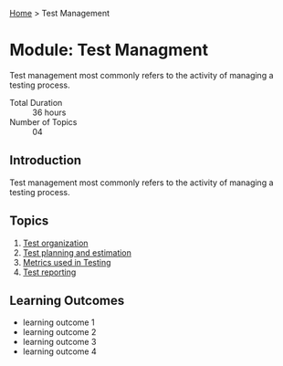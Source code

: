 [Home](../index.md) > Test Management

# Module: Test Managment

Test management most commonly refers to the activity of managing a testing process.

<dl>
<dt>Total Duration</dt>
<dd>36 hours</dd>
<dt>Number of Topics</dt>
<dd>04</dd>
</dl>

## Introduction

Test management most commonly refers to the activity of managing a testing process.

## Topics

1. [Test organization](./01-test-org.md)
2. [Test planning and estimation](./02-test-plan.md)
3. [Metrics used in Testing](./03-metrics.md)
4. [Test reporting](./04-test-report.md)

## Learning Outcomes

- learning outcome 1
- learning outcome 2
- learning outcome 3
- learning outcome 4
